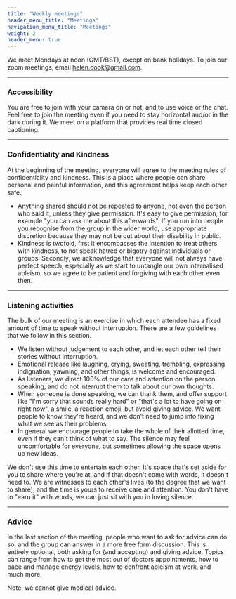 ```yaml
---
title: "Weekly meetings"
header_menu_title: "Meetings"
navigation_menu_title: "Meetings"
weight: 2
header_menu: true
---
```


We meet Mondays at noon (GMT/BST), except on bank holidays. To join our zoom meetings, email helen.cook@gmail.com.

---

### Accessibility

You are free to join with your camera on or not, and to use voice or the chat. Feel free to join the meeting even if you need to stay horizontal and/or in the dark during it.  We meet on a platform that provides real time closed captioning. 

---

### Confidentiality and Kindness

At the beginning of the meeting, everyone will agree to the meeting rules of confidentiality and kindness.  This is a place where people can share personal and painful information, and this agreement helps keep each other safe. 

* Anything shared should not be repeated to anyone, not even the person who said it, unless they give permission.  It's easy to give permission, for example "you can ask me about this afterwards". If you run into people you recognise from the group in the wider world, use appropriate discretion because they may not be out about their disability in public. 
* Kindness is twofold, first it encompasses the intention to treat others with kindness, to not speak hatred or bigotry against individuals or groups.  Secondly, we acknowledge that everyone will not always have perfect speech, especially as we start to untangle our own internalised ableism, so we agree to be patient and forgiving with each other even then. 

---

### Listening activities

The bulk of our meeting is an exercise in which each attendee has a fixed amount of time to speak without interruption. There are a few guidelines that we follow in this section.  
* We listen without judgement to each other, and let each other tell their stories without interruption.  
* Emotional release like laughing, crying, sweating, trembling, expressing indignation, yawning, and other things, is welcome and encouraged.  
* As listeners, we direct 100% of our care and attention on the person speaking, and do not interrupt them to talk about our own thoughts.  
* When someone is done speaking, we can thank them, and offer support like "I'm sorry that sounds really hard" or "that's a lot to have going on right now", a smile, a reaction emoji, but avoid giving advice.  We want people to know they're heard, and we don't need to jump into fixing what we see as their problems. 
* In general we encourage people to take the whole of their allotted time, even if they can't think of what to say. The silence may feel uncomfortable for everyone, but sometimes allowing the space opens up new ideas.

We don't use this time to entertain each other.  It's space that's set aside for you to share where you're at, and if that doesn't come with words, it doesn't need to. We are witnesses to each other's lives (to the degree that we want to share), and the time is yours to receive care and attention. You don't have to "earn it" with words, we can just sit with you in loving silence.  

---

### Advice

In the last section of the meeting, people who want to ask for advice can do so, and the group can answer in a more free form discussion.  This is entirely optional, both asking for (and accepting) and giving advice.  Topics can range from how to get the most out of doctors appointments, how to pace and manage energy levels, how to confront ableism at work, and much more. 

Note: we cannot give medical advice. 
